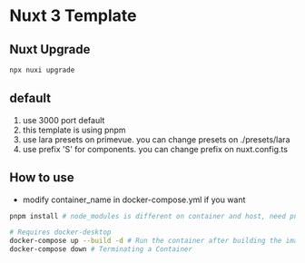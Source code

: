 # Nuxt 3 Template

## Nuxt Upgrade
```bash
npx nuxi upgrade
```

## default
1. use 3000 port default
2. this template is using pnpm
3. use lara presets on primevue. you can change presets on ./presets/lara
4. use prefix 'S' for components. you can change prefix on nuxt.config.ts

## How to use
- modify container_name in docker-compose.yml if you want

```bash
pnpm install # node_modules is different on container and host, need pnpm lock file

# Requires docker-desktop
docker-compose up --build -d # Run the container after building the image
docker-compose down # Terminating a Container
```
